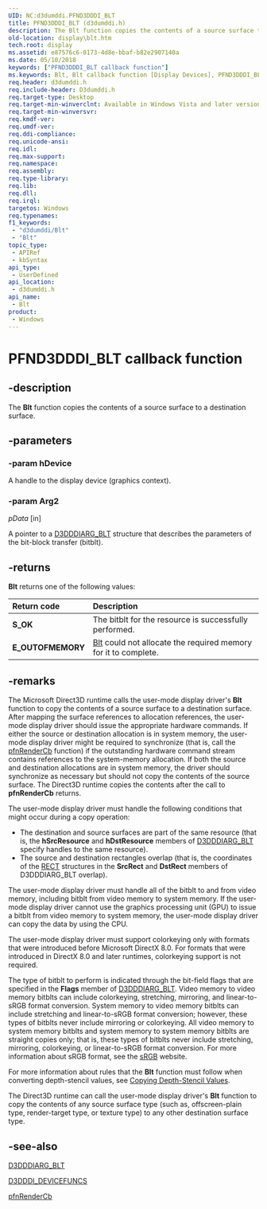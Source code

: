 ```yaml
---
UID: NC:d3dumddi.PFND3DDDI_BLT
title: PFND3DDDI_BLT (d3dumddi.h)
description: The Blt function copies the contents of a source surface to a destination surface.
old-location: display\blt.htm
tech.root: display
ms.assetid: e87576c6-0173-4d8e-bbaf-b82e2907140a
ms.date: 05/10/2018
keywords: ["PFND3DDDI_BLT callback function"]
ms.keywords: Blt, Blt callback function [Display Devices], PFND3DDDI_BLT, PFND3DDDI_BLT callback, UserModeDisplayDriver_Functions_d2dfd3c9-e7e0-4953-bc88-3d3330aff161.xml, d3dumddi/Blt, display.blt
req.header: d3dumddi.h
req.include-header: D3dumddi.h
req.target-type: Desktop
req.target-min-winverclnt: Available in Windows Vista and later versions of the Windows operating systems.
req.target-min-winversvr: 
req.kmdf-ver: 
req.umdf-ver: 
req.ddi-compliance: 
req.unicode-ansi: 
req.idl: 
req.max-support: 
req.namespace: 
req.assembly: 
req.type-library: 
req.lib: 
req.dll: 
req.irql: 
targetos: Windows
req.typenames: 
f1_keywords:
 - "d3dumddi/Blt"
 - "Blt"
topic_type:
 - APIRef
 - kbSyntax
api_type:
 - UserDefined
api_location:
 - d3dumddi.h
api_name:
 - Blt
product:
 - Windows
---
```


# PFND3DDDI_BLT callback function

## -description

The <b>Blt</b> function copies the contents of a source surface to a destination surface.

## -parameters

### -param hDevice

A handle to the display device (graphics context).

### -param Arg2

*pData* [in]

A pointer to a <a href="https://docs.microsoft.com/windows-hardware/drivers/ddi/d3dumddi/ns-d3dumddi-_d3dddiarg_blt">D3DDDIARG_BLT</a> structure that describes the parameters of the bit-block transfer (bitblt).

## -returns

<b>Blt</b> returns one of the following values:

| **Return code** | **Description** | 
|:--|:--|
| **S_OK** | The bitblt for the resource is successfully performed. | 
| **E_OUTOFMEMORY** | [Blt](https://docs.microsoft.com/windows-hardware/drivers/ddi/d3dumddi/nc-d3dumddi-pfnd3dddi_blt)  could not allocate the required memory for it to complete. |

## -remarks

The Microsoft Direct3D runtime calls the user-mode display driver's <b>Blt</b> function to copy the contents of a source surface to a destination surface. After mapping the surface references to allocation references, the user-mode display driver should issue the appropriate hardware commands. If either the source or destination allocation is in system memory, the user-mode display driver might be required to synchronize (that is, call the <a href="https://docs.microsoft.com/windows-hardware/drivers/ddi/d3dumddi/nc-d3dumddi-pfnd3dddi_rendercb">pfnRenderCb</a> function) if the outstanding hardware command stream contains references to the system-memory allocation. If both the source and destination allocations are in system memory, the driver should synchronize as necessary but should not copy the contents of the source surface. The Direct3D runtime copies the contents after the call to <b>pfnRenderCb</b> returns. 

The user-mode display driver must handle the following conditions that might occur during a copy operation:

<ul>
<li>
The destination and source surfaces are part of the same resource (that is, the <b>hSrcResource</b> and <b>hDstResource</b> members of <a href="https://docs.microsoft.com/windows-hardware/drivers/ddi/d3dumddi/ns-d3dumddi-_d3dddiarg_blt">D3DDDIARG_BLT</a> specify handles to the same resource).

</li>
<li>
The source and destination rectangles overlap (that is, the coordinates of the <a href="https://docs.microsoft.com/windows/desktop/api/windef/ns-windef-tagrect">RECT</a> structures in the <b>SrcRect</b> and <b>DstRect</b> members of D3DDDIARG_BLT overlap).

</li>
</ul>
The user-mode display driver must handle all of the bitblt to and from video memory, including bitblt from video memory to system memory. If the user-mode display driver cannot use the graphics processing unit (GPU) to issue a bitblt from video memory to system memory, the user-mode display driver can copy the data by using the CPU.

The user-mode display driver must support colorkeying only with formats that were introduced before Microsoft DirectX 8.0. For formats that were introduced in DirectX 8.0 and later runtimes, colorkeying support is not required.

The type of bitblt to perform is indicated through the bit-field flags that are specified in the <b>Flags</b> member of <a href="https://docs.microsoft.com/windows-hardware/drivers/ddi/d3dumddi/ns-d3dumddi-_d3dddiarg_blt">D3DDDIARG_BLT</a>. Video memory to video memory bitblts can include colorkeying, stretching, mirroring, and linear-to-sRGB format conversion. System memory to video memory bitblts can include stretching and linear-to-sRGB format conversion; however, these types of bitblts never include mirroring or colorkeying. All video memory to system memory bitblts and system memory to system memory bitblts are straight copies only; that is, these types of bitblts never include stretching, mirroring, colorkeying, or linear-to-sRGB format conversion. For more information about sRGB format, see the <a href="https://go.microsoft.com/fwlink/p/?linkid=10112">sRGB</a> website.

For more information about rules that the <b>Blt</b> function must follow when converting depth-stencil values, see <a href="https://docs.microsoft.com/windows-hardware/drivers/display/copying-depth-stencil-values">Copying Depth-Stencil Values</a>.

The Direct3D runtime can call the user-mode display driver's <b>Blt</b> function to copy the contents of any source surface type (such as, offscreen-plain type, render-target type, or texture type) to any other destination surface type.

## -see-also

<a href="https://docs.microsoft.com/windows-hardware/drivers/ddi/d3dumddi/ns-d3dumddi-_d3dddiarg_blt">D3DDDIARG_BLT</a>



<a href="https://docs.microsoft.com/windows-hardware/drivers/ddi/d3dumddi/ns-d3dumddi-_d3dddi_devicefuncs">D3DDDI_DEVICEFUNCS</a>



<a href="https://docs.microsoft.com/windows-hardware/drivers/ddi/d3dumddi/nc-d3dumddi-pfnd3dddi_rendercb">pfnRenderCb</a>

